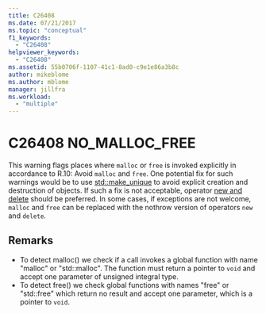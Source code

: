 ```yaml
---
title: C26408
ms.date: 07/21/2017
ms.topic: "conceptual"
f1_keywords:
  - "C26408"
helpviewer_keywords:
  - "C26408"
ms.assetid: 55b0706f-1107-41c1-8ad0-c9e1e86a3b8c
author: mikeblome
ms.author: mblome
manager: jillfra
ms.workload:
  - "multiple"
---
```

# C26408 NO_MALLOC_FREE
This warning flags places where `malloc` or `free` is invoked explicitly in accordance to R.10: Avoid `malloc` and `free`. One potential fix for such warnings would be to use [std::make_unique](/cpp/standard-library/memory-functions#make_unique) to avoid explicit creation and destruction of objects. If such a fix is not acceptable, operator [new and delete](/cpp/cpp/new-and-delete-operators) should be preferred. In some cases, if exceptions are not welcome, `malloc` and `free` can be replaced with the nothrow version of operators `new` and `delete`.

## Remarks
- To detect malloc() we check if a call invokes a global function with name "malloc" or "std::malloc". The function must return a pointer to `void` and accept one parameter of unsigned integral type.
- To detect free() we check global functions with names "free" or "std::free" which return no result and accept one parameter, which is a pointer to `void`.
